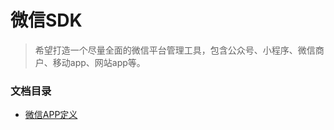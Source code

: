 微信SDK
===
>希望打造一个尽量全面的微信平台管理工具，包含公众号、小程序、微信商户、移动app、网站app等。





### 文档目录
* [微信APP定义](/doc/AppType.md)